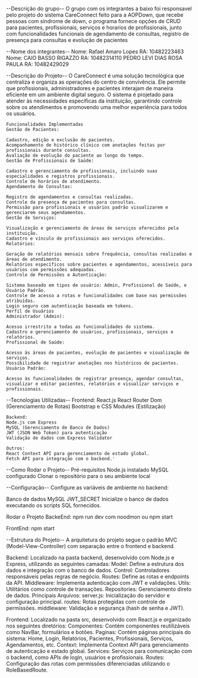 --Descrição do grupo--
O grupo com os integrantes a baixo foi responsavel pelo projeto do sistema CareConnect feito para a AOPDown, que recebe pessoas com sindrome de down, o programa fornece opções de CRUD para pacientes, profissionais, serviços e horarios de profissionais, junto com funcionalidades funcionais de agendamento de consultas, registro de presença para consultas e evolução de pacientes

--Nome dos integrantes--
Nome: Rafael Amaro Lopes RA: 10482223463
Nome: CAIO BASSO RIGAZZO RA: 10482314110
PEDRO LEVI DIAS ROSA PAULA RA: 10482429029

--Descrição do Projeto--
    O CareConnect é uma solução tecnológica que centraliza e organiza as operações do centro de convivência. Ele permite que profissionais, administradores e pacientes interajam de maneira eficiente em um ambiente digital seguro. O sistema é projetado para atender às necessidades específicas da instituição, garantindo controle sobre os atendimentos e promovendo uma melhor experiência para todos os usuários.

    Funcionalidades Implementadas
    Gestão de Pacientes:

    Cadastro, edição e exclusão de pacientes.
    Acompanhamento de histórico clínico com anotações feitas por profissionais durante consultas.
    Avaliação de evolução do paciente ao longo do tempo.
    Gestão de Profissionais de Saúde:

    Cadastro e gerenciamento de profissionais, incluindo suas especialidades e registros profissionais.
    Controle de horários de atendimento.
    Agendamento de Consultas:

    Registro de agendamentos e consultas realizadas.
    Controle da presença de pacientes para consultas.
    Permissão para profissionais e usuários padrão visualizarem e gerenciarem seus agendamentos.
    Gestão de Serviços:

    Visualização e gerenciamento de áreas de serviços oferecidos pela instituição.
    Cadastro e vínculo de profissionais aos serviços oferecidos.
    Relatórios:

    Geração de relatórios mensais sobre frequência, consultas realizadas e áreas de atendimento.
    Relatórios específicos sobre pacientes e agendamentos, acessíveis para usuários com permissões adequadas.
    Controle de Permissões e Autenticação:

    Sistema baseado em tipos de usuário: Admin, Profissional de Saúde, e Usuário Padrão.
    Controle de acesso a rotas e funcionalidades com base nas permissões atribuídas.
    Login seguro com autenticação baseada em tokens.
    Perfil de Usuários
    Administrador (Admin):

    Acesso irrestrito a todas as funcionalidades do sistema.
    Cadastro e gerenciamento de usuários, profissionais, serviços e relatórios.
    Profissional de Saúde:

    Acesso às áreas de pacientes, evolução de pacientes e visualização de serviços.
    Possibilidade de registrar anotações nos históricos de pacientes.
    Usuário Padrão:

    Acesso às funcionalidades de registrar presença, agendar consultas, visualizar e editar pacientes, relatórios e visualizar serviços e profissionais.

--Tecnologias Utilizadas--
    Frontend:
    React.js
    React Router Dom (Gerenciamento de Rotas)
    Bootstrap e CSS Modules (Estilização)

    Backend:
    Node.js com Express
    MySQL (Gerenciamento de Banco de Dados)
    JWT (JSON Web Token) para autenticação
    Validação de dados com Express Validator

    Outros:
    React Context API para gerenciamento de estado global.
    Fetch API para integração com o backend.'

--Como Rodar o Projeto--
Pré-requisitos
Node.js instalado
MySQL configurado
Clonar o repositório para o seu ambiente local

--Configuração--
Configure as variáveis de ambiente no backend:

Banco de dados MySQL
JWT_SECRET
Inicialize o banco de dados executando os scripts SQL fornecidos.

Rodar o Projeto
BackeEnd:
npm run dev com noodmon ou npm start

FrontEnd:
npm start

--Estrutura do Projeto--
A arquitetura do projeto segue o padrão MVC (Model-View-Controller) com separação entre o frontend e backend.

Backend:
Localizado na pasta backend, desenvolvido com Node.js e Express, utilizando as seguintes camadas:
Model: Define a estrutura dos dados e integração com o banco de dados.
Control: Controladores responsáveis pelas regras de negócio.
Routes: Define as rotas e endpoints da API.
Middleware: Implementa autenticação com JWT e validações.
Utils: Utilitários como controle de transações.
Repositories: Gerenciamento direto de dados.
Principais Arquivos:
server.js: Inicialização do servidor e configuração principal.
routes: Rotas protegidas com controle de permissões.
middleware: Validação e segurança (hash de senha e JWT).

Frontend:
Localizado na pasta src, desenvolvido com React.js e organizado nos seguintes diretórios:
Componentes: Contém componentes reutilizáveis como NavBar, formulários e botões.
Paginas: Contém páginas principais do sistema:
Home, Login, Relatórios, Pacientes, Profissionais, Serviços, Agendamentos, etc.
Context: Implementa Context API para gerenciamento de autenticação e estado global.
Services: Serviços para comunicação com o backend, como APIs de login, usuários e profissionais.
Routes: Configuração das rotas com permissões diferenciadas utilizando o RoleBasedRoute.